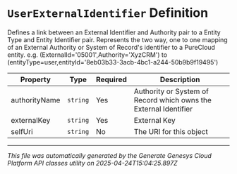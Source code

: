 # `UserExternalIdentifier` Definition

Defines a link between an External Identifier and Authority pair to a Entity Type and Entity Identifier pair. Represents the two way, one to one mapping of an External Authority or System of Record's identifier to a PureCloud entity. e.g. (ExternalId='05001',Authority='XyzCRM') to (entityType=user,entityId='8eb03b33-3acb-4bc1-a244-50b9b9f19495')

| Property | Type | Required | Description |
|----------|------|----------|-------------|
| authorityName | `string` | Yes | Authority or System of Record which owns the External Identifier |
| externalKey | `string` | Yes | External Key |
| selfUri | `string` | No | The URI for this object |

---

*This file was automatically generated by the Generate Genesys Cloud Platform API classes utility on 2025-04-24T15:04:25.897Z*